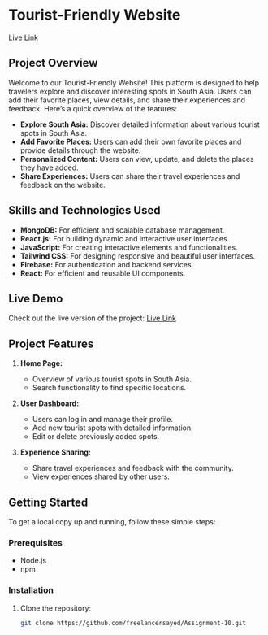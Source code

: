 # Tourist-Friendly Website

[Live Link](https://thriving-bunny-212de9.netlify.app)

## Project Overview

Welcome to our Tourist-Friendly Website! This platform is designed to help travelers explore and discover interesting spots in South Asia. Users can add their favorite places, view details, and share their experiences and feedback. Here’s a quick overview of the features:

- **Explore South Asia:** Discover detailed information about various tourist spots in South Asia.
- **Add Favorite Places:** Users can add their own favorite places and provide details through the website.
- **Personalized Content:** Users can view, update, and delete the places they have added.
- **Share Experiences:** Users can share their travel experiences and feedback on the website.

## Skills and Technologies Used

- **MongoDB:** For efficient and scalable database management.
- **React.js:** For building dynamic and interactive user interfaces.
- **JavaScript:** For creating interactive elements and functionalities.
- **Tailwind CSS:** For designing responsive and beautiful user interfaces.
- **Firebase:** For authentication and backend services.
- **React:** For efficient and reusable UI components.

## Live Demo

Check out the live version of the project: [Live Link](https://thriving-bunny-212de9.netlify.app)

## Project Features

1. **Home Page:**
   - Overview of various tourist spots in South Asia.
   - Search functionality to find specific locations.

2. **User Dashboard:**
   - Users can log in and manage their profile.
   - Add new tourist spots with detailed information.
   - Edit or delete previously added spots.

3. **Experience Sharing:**
   - Share travel experiences and feedback with the community.
   - View experiences shared by other users.

## Getting Started

To get a local copy up and running, follow these simple steps:

### Prerequisites

- Node.js
- npm

### Installation

1. Clone the repository:
   ```sh
   git clone https://github.com/freelancersayed/Assignment-10.git

